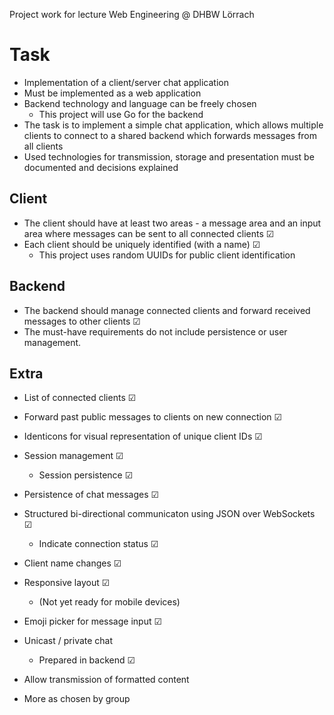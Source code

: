 Project work for lecture Web Engineering @ DHBW Lörrach

# Task

* Implementation of a client/server chat application
* Must be implemented as a web application
* Backend technology and language can be freely chosen
  * This project will use Go for the backend
* The task is to implement a simple chat application, which allows multiple clients to connect to a shared backend which forwards messages from all clients
* Used technologies for transmission, storage and presentation must be documented and decisions explained

## Client

* The client should have at least two areas - a message area and an input area where messages can be sent to all connected clients ☑
* Each client should be uniquely identified (with a name) ☑
  * This project uses random UUIDs for public client identification

## Backend

* The backend should manage connected clients and forward received messages to other clients ☑
* The must-have requirements do not include persistence or user management.

## Extra

* List of connected clients ☑
* Forward past public messages to clients on new connection ☑
* Identicons for visual representation of unique client IDs ☑
* Session management ☑
  * Session persistence ☑
* Persistence of chat messages ☑
* Structured bi-directional communicaton using JSON over WebSockets ☑
  * Indicate connection status ☑
* Client name changes ☑
* Responsive layout ☑
  * (Not yet ready for mobile devices)
* Emoji picker for message input ☑

* Unicast / private chat
  * Prepared in backend ☑

* Allow transmission of formatted content
* More as chosen by group